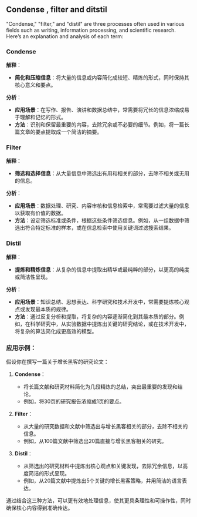 ## Condense , filter and ditstil
"Condense," "filter," and "distil" are three processes often used in various fields such as writing, information processing, and scientific research. Here’s an explanation and analysis of each term:

### Condense
**解释**：
- **简化和压缩信息**：将大量的信息或内容简化成较短、精炼的形式，同时保持其核心意义和要点。

**分析**：
- **应用场景**：在写作、报告、演讲和数据总结中，常需要将冗长的信息浓缩成易于理解和记忆的形式。
- **方法**：识别和保留最重要的内容，去除冗余或不必要的细节。例如，将一篇长篇文章的要点提取成一个简洁的摘要。

### Filter
**解释**：
- **筛选和选择信息**：从大量信息中筛选出有用和相关的部分，去除不相关或无用的信息。

**分析**：
- **应用场景**：数据处理、研究、内容审核和信息检索中，常需要过滤大量的信息以获取有价值的数据。
- **方法**：设定筛选标准或条件，根据这些条件筛选信息。例如，从一组数据中筛选出符合特定标准的样本，或在信息检索中使用关键词过滤搜索结果。

### Distil
**解释**：
- **提炼和精炼信息**：从复杂的信息中提取出精华或最纯粹的部分，以更高的纯度或简洁性呈现。

**分析**：
- **应用场景**：知识总结、思想表达、科学研究和技术开发中，常需要提炼核心观点或发现最本质的规律。
- **方法**：通过反复分析和提取，将复杂的内容逐渐简化到其最本质的部分。例如，在科学研究中，从实验数据中提炼出关键的研究结论，或在技术开发中，将复杂的算法简化成更高效的模型。

### 应用示例：

假设你在撰写一篇关于增长黑客的研究论文：

1. **Condense**：
   - 将长篇文献和研究材料简化为几段精炼的总结，突出最重要的发现和结论。
   - 例如，将30页的研究报告浓缩成1页的要点。

2. **Filter**：
   - 从大量的研究数据和文献中筛选出与增长黑客相关的部分，去除不相关的信息。
   - 例如，从100篇文献中筛选出20篇直接与增长黑客相关的研究。

3. **Distil**：
   - 从筛选出的研究材料中提炼出核心观点和关键发现，去除冗余信息，以高度简洁的形式呈现。
   - 例如，从20篇文献中提炼出5个关键的增长黑客策略，并用简洁的语言表达。

通过结合这三种方法，可以更有效地处理信息，使其更具条理性和可操作性，同时确保核心内容得到准确传达。